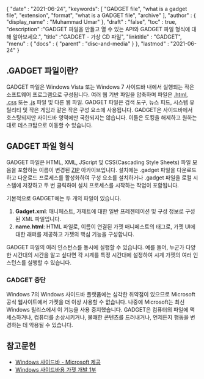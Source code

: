 {
  "date" : "2021-06-24",
  "keywords": [ "GADGET file", "what is a gadget file", "extension", "format", "what is a GADGET file", "archive" ],
  "author" : {
    "display_name" : "Muhammad Umar"
},
  "draft" : "false",
   "toc" : true,
  "description" :"GADGET 파일을 만들고 열 수 있는 API와 GADGET 파일 형식에 대해 알아보세요.",
  "title" :"GADGET - 가상 CD 파일",
  "linktitle" : "GADGET",
  "menu" : {
    "docs" : {
      "parent" : "disc-and-media"
}
},
  "lastmod" : "2021-06-24"
}

## .GADGET 파일이란?

GADGET 파일은 Windows Vista 또는 Windows 7 사이드바 내에서 실행되는 작은 소프트웨어 프로그램으로 구성됩니다. 여러 웹 기반 파일을 압축하며 파일은 [.html](/ko/web/html/), [.css](/ko/web/css) 또는 [.js](/ko/web/js/) 파일 및 다른 웹 파일. GADGET 파일은 검색 도구, 뉴스 피드, 시스템 유틸리티 및 작은 게임과 같은 작은 구성 요소에 사용됩니다. GADGET은 사이드바에서 호스팅되지만 사이드바 영역에만 국한되지는 않습니다. 이들은 도킹을 해제하고 원하는 대로 데스크탑으로 이동할 수 있습니다.

## GADGET 파일 형식

GADGET 파일은 HTML, XML, JScript 및 CSS(Cascading Style Sheets) 파일 모음을 포함하는 이름이 변경된 [ZIP](/ko/compression/zip/) 아카이브입니다. 설치에는 .gadget 파일을 다운로드하고 다운로드 프로세스를 활성화하여 구성 요소를 설치하거나 .gadget 파일을 로컬 시스템에 저장하고 두 번 클릭하여 설치 프로세스를 시작하는 작업이 포함됩니다.

기본적으로 GADGET에는 두 개의 파일이 있습니다.

1. **Gadget.xml**: 매니페스트, 가제트에 대한 일반 프레젠테이션 및 구성 정보로 구성된 XML 파일입니다.
2. **name.html**: HTML 파일로, 이름이<name> 연결된 가젯 매니페스트의 태그로, 가젯 UI에 대한 래퍼를 제공하고 가젯의 핵심 기능을 구성합니다.

GADGET 파일의 여러 인스턴스를 동시에 실행할 수 있습니다. 예를 들어, 누군가 다양한 시간대의 시간을 알고 싶다면 각 시계를 특정 시간대에 설정하여 시계 가젯의 여러 인스턴스를 실행할 수 있습니다.

### GADGET 중단

Windows 7의 Windows 사이드바 플랫폼에는 심각한 취약점이 있으므로 Microsoft 공식 웹사이트에서 가젯을 더 이상 사용할 수 없습니다. 나중에 Microsoft는 최신 Windows 릴리스에서 이 기능을 사용 중지했습니다. GADGET은 컴퓨터의 파일에 액세스하거나, 컴퓨터를 손상시키거나, 불쾌한 콘텐츠를 드러내거나, 언제든지 행동을 변경하는 데 악용될 수 있습니다.

## 참고문헌

* [Windows 사이드바 - Microsoft 제공](https://docs.microsoft.com/en-us/previous-versions/windows/desktop/sidebar/-sidebar-entry)
* [Windows 사이드바용 가젯 개발 1부](https://docs.microsoft.com/en-us/previous-versions/windows/desktop/sidebar/-sidebar-overview-gdo)

